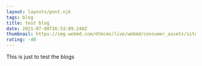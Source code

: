 ```yaml
---
layout: layouts/post.njk
tags: blog
title: test blog
date: 2021-07-08T16:53:09.248Z
thumbnail: https://img.webmd.com/dtmcms/live/webmd/consumer_assets/site_images/article_thumbnails/other/cat_relaxing_on_patio_other/1800x1200_cat_relaxing_on_patio_other.jpg
rating: -40
---
```

This is just to test the blogs